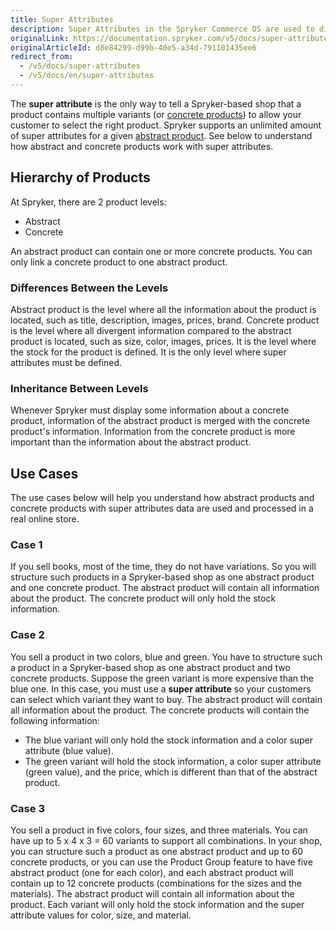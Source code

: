 ```yaml
---
title: Super Attributes
description: Super Attributes in the Spryker Commerce OS are used to distinguish between the different Product Variants of an abstract product.
originalLink: https://documentation.spryker.com/v5/docs/super-attributes
originalArticleId: d8e84299-d99b-40e5-a34d-791101435ee6
redirect_from:
  - /v5/docs/super-attributes
  - /v5/docs/en/super-attributes
---
```


The **super attribute** is the only way to tell a Spryker-based shop that a product contains multiple variants (or [concrete products](/docs/scos/user/features/{{page.version}}/product-feature-overview/product-feature-overview.html)) to allow your customer to select the right product.
Spryker supports an unlimited amount of super attributes for a given [abstract product](/docs/scos/user/features/{{page.version}}/product-feature-overview/product-feature-overview.html). See below to understand how abstract and concrete products work with super attributes.

## Hierarchy of Products

At Spryker, there are 2 product levels:
* Abstract
* Concrete

An abstract product can contain one or more concrete products. You can only link a concrete product to one abstract product.

### Differences Between the Levels

Abstract product is the level where all the information about the product is located, such as title, description, images, prices, brand.
Concrete product is the level where all divergent information compared to the abstract product is located, such as size, color, images, prices. It is the level where the stock for the product is defined. It is the only level where super attributes must be defined.

### Inheritance Between Levels

Whenever Spryker must display some information about a concrete product, information of the abstract product is merged with the concrete product's information. Information from the concrete product is more important than the information about the abstract product.

## Use Cases
The use cases below will help you understand how abstract products and concrete products with super attributes data are used and processed in a real online store.

### Case 1

If you sell books, most of the time, they do not have variations. So you will structure such products in a Spryker-based shop as one abstract product and one concrete product.
The abstract product will contain all information about the product. The concrete product will only hold the stock information.

### Case 2

You sell a product in two colors, blue and green. You have to structure such a product in a Spryker-based shop as one abstract product and two concrete products. Suppose the green variant is more expensive than the blue one. In this case, you must use a **super attribute** so your customers can select which variant they want to buy.
The abstract product will contain all information about the product.
The concrete products will contain the following  information:
* The blue variant will only hold the stock information and a color super attribute (blue value).
* The green variant will hold the stock information, a color super attribute (green value), and the price, which is different than that of the abstract product.

### Case 3

You sell a product in five colors, four sizes, and three materials. You can have up to 5 x 4 x 3 = 60 variants to support all combinations. In your shop, you can structure such a product as one abstract product and up to 60 concrete products, or you can use the Product Group feature to have five abstract product (one for each color), and each abstract product will contain up to 12 concrete products (combinations for the sizes and the materials).
The abstract product will contain all information about the product. Each variant will only hold the stock information and the super attribute values for color, size, and material.

